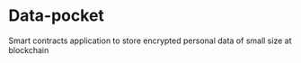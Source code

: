 # Data-pocket
Smart contracts application to store encrypted personal data of small size at blockchain
